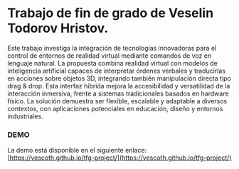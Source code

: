 # Trabajo de fin de grado de Veselin Todorov Hristov.

Este trabajo investiga la integración de tecnologías innovadoras para el control de entornos de realidad virtual mediante comandos de voz en lenguaje natural. La propuesta combina realidad virtual con modelos de inteligencia artificial capaces de interpretar órdenes verbales y traducirlas en acciones sobre objetos 3D, integrando también manipulación directa tipo drag & drop. Esta interfaz híbrida mejora la accesibilidad y versatilidad de la interacción inmersiva, frente a sistemas tradicionales basados en hardware físico. La solución demuestra ser flexible, escalable y adaptable a diversos contextos, con aplicaciones potenciales en educación, diseño y entornos industriales.

### DEMO

La demo está disponible en el siguiente enlace: [https://vescoth.github.io/tfg-project/](https://vescoth.github.io/tfg-project/)
